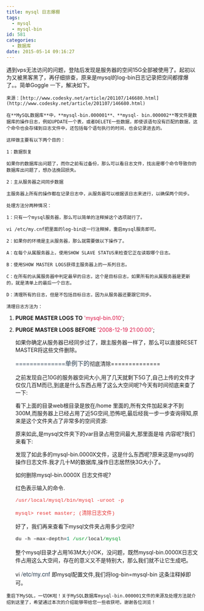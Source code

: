 ```yaml
---
title: mysql 日志爆棚
tags:
  - mysql
  - mysql-bin
id: 581
categories:
  - 数据库
date: 2015-05-14 09:16:27
---
```


遇到vps无法访问的问题，登陆后发现是服务器的空间15G全部被使用了。起初以为又被黑客黑了，再仔细排查，原来是mysql的log-bin日志记录把空间都撑爆了。。简单<span style="line-height:1.5;">Goggle 一下，解决如下。</span> 

	来源：[http://www.codesky.net/article/201107/146680.html](http://www.codesky.net/article/201107/146680.html) 

	在**MySQL数据库**中，**mysql-bin.000001**、**mysql- bin.000002**等文件是数据库的操作日志，例如UPDATE一个表，或者DELETE一些数据，即使该语句没有匹配的数据，这个命令也会存储到日志文件中，还包括每个语句执行的时间，也会记录进去的。

	这样做主要有以下两个目的：

	1：数据恢复

	如果你的数据库出问题了，而你之前有过备份，那么可以看日志文件，找出是哪个命令导致你的数据库出问题了，想办法挽回损失。

	2：主从服务器之间同步数据

	主服务器上所有的操作都在记录日志中，从服务器可以根据该日志来进行，以确保两个同步。

	处理方法分两种情况：

	1：只有一个mysql服务器，那么可以简单的注释掉这个选项就行了。

	vi /etc/my.cnf把里面的log-bin这一行注释掉，重启mysql服务即可。

	2：如果你的环境是主从服务器，那么就需要做以下操作了。

	A：在每个从属服务器上，使用SHOW SLAVE STATUS来检查它正在读取哪个日志。

	B：使用SHOW MASTER LOGS获得主服务器上的一系列日志。

	C：在所有的从属服务器中判定最早的日志，这个是目标日志，如果所有的从属服务器是更新的，就是清单上的最后一个日志。

	D：清理所有的日志，但是不包括目标日志，因为从服务器还要跟它同步。

	清理日志方法为：

1.  <span class="hljs-operator"><span class="hljs-keyword" style="font-weight:bold;">PURGE</span>&nbsp;<span class="hljs-keyword" style="font-weight:bold;">MASTER</span>&nbsp;<span class="hljs-keyword" style="font-weight:bold;">LOGS</span>&nbsp;<span class="hljs-keyword" style="font-weight:bold;">TO</span>&nbsp;<span class="hljs-string" style="color:#DD1144 !important;">'mysql-bin.010'</span>;</span>&nbsp;&nbsp;
2.  <span class="hljs-operator"><span class="hljs-keyword" style="font-weight:bold;">PURGE</span>&nbsp;<span class="hljs-keyword" style="font-weight:bold;">MASTER</span>&nbsp;<span class="hljs-keyword" style="font-weight:bold;">LOGS</span>&nbsp;<span class="hljs-keyword" style="font-weight:bold;">BEFORE</span>&nbsp;<span class="hljs-string" style="color:#DD1144 !important;">'2008-12-19&nbsp;21:00:00'</span>;</span>&nbsp;

	如果你确定从服务器已经同步过了，跟主服务器一样了，那么可以直接RESET MASTER将这些文件删除。

	<span style="color:#2C3F51;font-family:'Helvetica Neue', Helvetica, Arial, 'Microsoft Yahei', 'Hiragino Sans GB', 'Microsoft Sans Serif', 'WenQuanYi Micro Hei', sans-serif;font-size:16px;line-height:24px;background-color:#FFFFFF;">==============单例下的</span>彻底清除==============

	之前发现自己10G的服务器空间大小,用了几天就剩下5G了,自己上传的文件才仅仅几百M而已,到底是什么东西占用了这么大空间呢?今天有时间彻底来查了一下:

	看下上面的目录web根目录是放在/home 里面的,所有文件加起来才不到300M,而服务器上已经占用了近5G空间,恐怖吧,最后经我一步一步查询得知,原来是这个文件夹占了非常多的空间资源:

	原来如此,是mysql文件夹下的var目录占用空间最大,那里面是啥 内容呢?我们来看下:

	发现了如此多的mysql-bin.0000X文件，这是什么东西呢?原来这是mysql的操作日志文件.我才几十M的数据库,操作日志居然快3G大小了。

	如何删除mysql-bin.0000X 日志文件呢?

	红色表示输入的命令.

	<span style="font-family:Consolas, Monaco, 'Bitstream Vera Sans Mono', 'Courier New', Courier, monospace;font-size:13.1999998092651px;line-height:19.7999992370605px;color:#E53333;">/usr/local/mysql/bin/mysql&nbsp;-uroot&nbsp;-p</span><span style="color:#E53333;"></span> 

	<span style="font-family:Consolas, Monaco, 'Bitstream Vera Sans Mono', 'Courier New', Courier, monospace;font-size:13.1999998092651px;line-height:1.5;color:#E53333;">mysql</span><span class="tag" style="font-family:Consolas, Monaco, 'Bitstream Vera Sans Mono', 'Courier New', Courier, monospace;font-size:13.1999998092651px;line-height:1.5;color:#E53333;">&gt;</span><span style="font-family:Consolas, Monaco, 'Bitstream Vera Sans Mono', 'Courier New', Courier, monospace;font-size:13.1999998092651px;line-height:1.5;color:#E53333;">&nbsp;reset&nbsp;master;&nbsp;(清除日志文件) &nbsp;</span> 

	好了，我们再来查看下mysql文件夹占用多少空间?

	<span style="font-family:Consolas, Monaco, 'Bitstream Vera Sans Mono', 'Courier New', Courier, monospace;font-size:13.1999998092651px;line-height:19.7999992370605px;">du&nbsp;-h&nbsp;–</span><span class="attribute" style="font-family:Consolas, Monaco, 'Bitstream Vera Sans Mono', 'Courier New', Courier, monospace;font-size:13.1999998092651px;line-height:19.7999992370605px;">max-depth</span><span style="font-family:Consolas, Monaco, 'Bitstream Vera Sans Mono', 'Courier New', Courier, monospace;font-size:13.1999998092651px;line-height:19.7999992370605px;">=</span><span class="attribute-value" style="font-family:Consolas, Monaco, 'Bitstream Vera Sans Mono', 'Courier New', Courier, monospace;font-size:13.1999998092651px;line-height:19.7999992370605px;"><span class="hljs-number" style="color:#008080 !important;">1</span></span><span style="font-family:Consolas, Monaco, 'Bitstream Vera Sans Mono', 'Courier New', Courier, monospace;font-size:13.1999998092651px;line-height:19.7999992370605px;">&nbsp;</span><span class="hljs-regexp" style="font-family:Consolas, Monaco, 'Bitstream Vera Sans Mono', 'Courier New', Courier, monospace;font-size:13.1999998092651px;line-height:19.7999992370605px;color:#009926 !important;">/usr/</span><span style="font-family:Consolas, Monaco, 'Bitstream Vera Sans Mono', 'Courier New', Courier, monospace;font-size:13.1999998092651px;line-height:19.7999992370605px;">local</span><span class="hljs-regexp" style="font-family:Consolas, Monaco, 'Bitstream Vera Sans Mono', 'Courier New', Courier, monospace;font-size:13.1999998092651px;line-height:19.7999992370605px;color:#009926 !important;">/mysql</span> 

	<span style="line-height:1.5;">整个mysql目录才占用163M大小!OK，没问题，既然mysql-bin.0000X日志文件占用这么大空间，存在的意义又不是特别大，那么我们就不让它生成吧。</span> 

	<span style="line-height:1.5;">vi&nbsp;<span style="color:#2C3F51;font-family:'Helvetica Neue', Helvetica, Arial, 'Microsoft Yahei', 'Hiragino Sans GB', 'Microsoft Sans Serif', 'WenQuanYi Micro Hei', sans-serif;font-size:16px;line-height:24px;background-color:#FFFFFF;">/etc/my.cnf&nbsp;</span></span><span style="line-height:1.5;">即mysql配置文件,我们将log-bin=mysql-bin 这条注释掉即可。</span> 

	<span style="line-height:1.5;">

</span> 

	重启下MySQL，一切OK啦！关于MySQL数据库mysql-bin.000001文件的来源及处理方法就介绍到这里了，希望通过本次的介绍能够带给您一些收获吧，谢谢各位浏览！